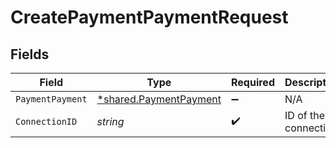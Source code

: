 # CreatePaymentPaymentRequest


## Fields

| Field                                                                  | Type                                                                   | Required                                                               | Description                                                            |
| ---------------------------------------------------------------------- | ---------------------------------------------------------------------- | ---------------------------------------------------------------------- | ---------------------------------------------------------------------- |
| `PaymentPayment`                                                       | [*shared.PaymentPayment](../../../pkg/models/shared/paymentpayment.md) | :heavy_minus_sign:                                                     | N/A                                                                    |
| `ConnectionID`                                                         | *string*                                                               | :heavy_check_mark:                                                     | ID of the connection                                                   |
